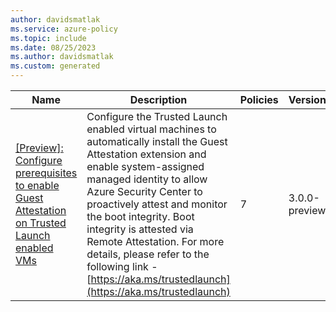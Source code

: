 ```yaml
---
author: davidsmatlak
ms.service: azure-policy
ms.topic: include
ms.date: 08/25/2023
ms.author: davidsmatlak
ms.custom: generated
---
```


|Name |Description |Policies |Version |
|---|---|---|---|
|[\[Preview\]: Configure prerequisites to enable Guest Attestation on Trusted Launch enabled VMs](https://github.com/Azure/azure-policy/blob/master/built-in-policies/policySetDefinitions/Trusted%20Launch/TrustedLaunch_GuestAttestationPrerequisites.json) |Configure the Trusted Launch enabled virtual machines to automatically install the Guest Attestation extension and enable system-assigned managed identity to allow Azure Security Center to proactively attest and monitor the boot integrity. Boot integrity is attested via Remote Attestation. For more details, please refer to the following link - [https://aka.ms/trustedlaunch](https://aka.ms/trustedlaunch) |7 |3.0.0-preview |
